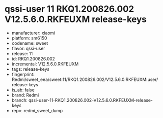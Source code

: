 # qssi-user 11 RKQ1.200826.002 V12.5.6.0.RKFEUXM release-keys
- manufacturer: xiaomi
- platform: sm6150
- codename: sweet
- flavor: qssi-user
- release: 11
- id: RKQ1.200826.002
- incremental: V12.5.6.0.RKFEUXM
- tags: release-keys
- fingerprint: Redmi/sweet_eea/sweet:11/RKQ1.200826.002/V12.5.6.0.RKFEUXM:user/release-keys
- is_ab: false
- brand: Redmi
- branch: qssi-user-11-RKQ1.200826.002-V12.5.6.0.RKFEUXM-release-keys
- repo: redmi_sweet_dump
